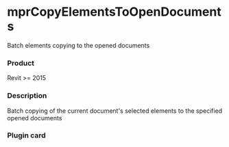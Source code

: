 # mprCopyElementsToOpenDocuments
Batch elements copying to the opened documents
### Product ###
Revit >= 2015
### Description ###
Batch copying of the current document's selected elements to the specified opened documents
### Plugin card ###
